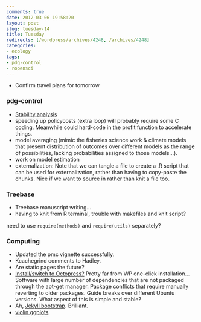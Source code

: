 ```yaml
---
comments: true
date: 2012-03-06 19:58:20
layout: post
slug: tuesday-14
title: Tuesday
redirects: [/wordpress/archives/4248, /archives/4248]
categories:
- ecology 
tags:
- pdg-control
- ropensci
---
```



* Confirm travel plans for tomorrow



### pdg-control

* [Stability analysis](https://github.com/cboettig/pdg_control/blob/master/inst/examples/stability.md)
* speeding up policycosts (extra loop) will probably require some C coding.  Meanwhile could hard-code in the profit function to accelerate things.  
* model averaging (mimic the fisheries science work & climate models that present distribution of outcomes over different models as the range of possibilities, lacking probabilities assigned to those models...). 
* work on model estimation
* externalization: Note that we can tangle a file to create a .R script that can be used for externalization, rather than having to copy-paste the chunks.  Nice if we want to source in rather than knit a file too.  

### Treebase

* Treebase manuscript writing...
* having to knit from R terminal, trouble with makefiles and knit script?  

need to use `require(methods)` and `require(utils)` separately?  


### Computing

* Updated the pmc vignette successfully.  
* Kcachegrind comments to Hadley.  
* Are static pages the future?
* [Install/switch to Octopress?](http://www.yodi.me/blog/2011/10/24/github-custom-domain-with-octopress-in-ubuntu-oneiric-11-dot-10/) Pretty far from WP one-click installation...  Software with large number of dependencies that are not packaged through the apt-get manager.  Package conflicts that require manually reverting to older packages. Guide breaks over different Ubuntu versions. What aspect of this is simple and stable?  
* Ah, [Jekyll bootstrap](http://news.ycombinator.com/item?id=3521426). Brilliant.
* [violin ggplots](https://groups.google.com/forum/?fromgroups#!topic/ggplot2-dev/tEF6Xou7yOA)



